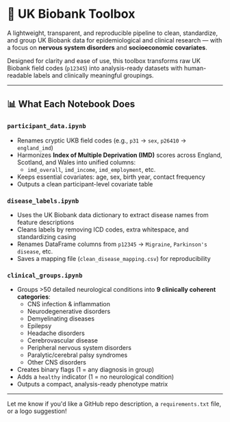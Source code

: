 # 🧰 UK Biobank Toolbox

A lightweight, transparent, and reproducible pipeline to clean, standardize, and group UK Biobank data for epidemiological and clinical research — with a focus on **nervous system disorders** and **socioeconomic covariates**.

Designed for clarity and ease of use, this toolbox transforms raw UK Biobank field codes (`p12345`) into analysis-ready datasets with human-readable labels and clinically meaningful groupings.


---

## 📊 What Each Notebook Does

### `participant_data.ipynb`
- Renames cryptic UKB field codes (e.g., `p31` → `sex`, `p26410` → `england_imd`)
- Harmonizes **Index of Multiple Deprivation (IMD)** scores across England, Scotland, and Wales into unified columns:
  - `imd_overall`, `imd_income`, `imd_employment`, etc.
- Keeps essential covariates: age, sex, birth year, contact frequency
- Outputs a clean participant-level covariate table

### `disease_labels.ipynb`
- Uses the UK Biobank data dictionary to extract disease names from feature descriptions
- Cleans labels by removing ICD codes, extra whitespace, and standardizing casing
- Renames DataFrame columns from `p12345` → `Migraine`, `Parkinson's disease`, etc.
- Saves a mapping file (`clean_disease_mapping.csv`) for reproducibility

### `clinical_groups.ipynb`
- Groups >50 detailed neurological conditions into **9 clinically coherent categories**:
  - CNS infection & inflammation  
  - Neurodegenerative disorders  
  - Demyelinating diseases  
  - Epilepsy  
  - Headache disorders  
  - Cerebrovascular disease  
  - Peripheral nervous system disorders  
  - Paralytic/cerebral palsy syndromes  
  - Other CNS disorders  
- Creates binary flags (1 = any diagnosis in group)
- Adds a `healthy` indicator (1 = no neurological condition)
- Outputs a compact, analysis-ready phenotype matrix

---



Let me know if you'd like a GitHub repo description, a `requirements.txt` file, or a logo suggestion!
